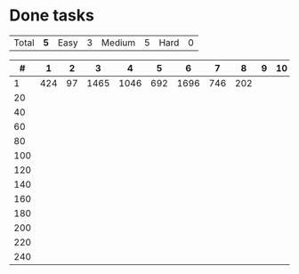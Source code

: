 # Done tasks

<!-- <style>
    .easy {background: #00cc00;}
    .medium {background: #cccc00;}
    .hard {background: #ff0000;}
    td:nth-child(1) {font-weight: bold;}
    td {text-align: center;}
</style>-->

<table>
    <tr>
        <td>Total</td>
        <td><strong>5</strong></td>
        <td>Easy</td>
        <td class="easy">3</td>
        <td>Medium</td>
        <td class="medium">5</td>
        <td>Hard</td>
        <td class="hard">0</td>
    </tr>
</table>

<table>
    <tr>
        <th>#</th>
        <th>1</th>
        <th>2</th>
        <th>3</th>
        <th>4</th>
        <th>5</th>
        <th>6</th>
        <th>7</th>
        <th>8</th>
        <th>9</th>
        <th>10</th>
        <th>11</th>
        <th>12</th>
        <th>13</th>
        <th>14</th>
        <th>15</th>
        <th>16</th>
        <th>17</th>
        <th>18</th>
        <th>19</th>
        <th>20</th>
    </tr>
    <tbody>
        <tr> <!-- row 1-->
            <td>1</td>
            <td class="medium">424</td> <!--col 1-->
            <td class="medium">97</td> <!--col 2-->
            <td class="medium">1465</td> <!--col 3-->
            <td class="easy">1046</td> <!--col 4-->
            <td class="medium">692</td> <!--col 5-->
            <td class="medium">1696</td> <!--col 6-->
            <td class="easy">746</td> <!--col 7-->
            <td class="easy">202</td> <!--col 8-->
            <td></td> <!--col 9-->
            <td></td> <!--col 10-->
            <td></td> <!--col 11-->
            <td></td> <!--col 12-->
            <td></td> <!--col 13-->
            <td></td> <!--col 14-->
            <td></td> <!--col 15-->
            <td></td> <!--col 16-->
            <td></td> <!--col 17-->
            <td></td> <!--col 18-->
            <td></td> <!--col 19-->
            <td></td> <!--col 20-->
        </tr>
        <tr> <!-- row 2-->
            <td>20</td>
            <td class=""></td> <!--col 1-->
            <td class=""></td> <!--col 2-->
            <td class=""></td> <!--col 3-->
            <td class=""></td> <!--col 4-->
            <td class=""></td> <!--col 5-->
            <td class=""></td> <!--col 6-->
            <td class=""></td> <!--col 7-->
            <td class=""></td> <!--col 8-->
            <td class=""></td> <!--col 9-->
            <td class=""></td> <!--col 10-->
            <td class=""></td> <!--col 11-->
            <td class=""></td> <!--col 12-->
            <td class=""></td> <!--col 13-->
            <td class=""></td> <!--col 14-->
            <td class=""></td> <!--col 15-->
            <td class=""></td> <!--col 16-->
            <td class=""></td> <!--col 17-->
            <td class=""></td> <!--col 18-->
            <td class=""></td> <!--col 19-->
            <td class=""></td> <!--col 20-->
        </tr>
        <tr> <!-- row 3-->
            <td>40</td>
            <td class=""></td> <!--col 1-->
            <td class=""></td> <!--col 2-->
            <td class=""></td> <!--col 3-->
            <td class=""></td> <!--col 4-->
            <td class=""></td> <!--col 5-->
            <td class=""></td> <!--col 6-->
            <td class=""></td> <!--col 7-->
            <td class=""></td> <!--col 8-->
            <td class=""></td> <!--col 9-->
            <td class=""></td> <!--col 10-->
            <td class=""></td> <!--col 11-->
            <td class=""></td> <!--col 12-->
            <td class=""></td> <!--col 13-->
            <td class=""></td> <!--col 14-->
            <td class=""></td> <!--col 15-->
            <td class=""></td> <!--col 16-->
            <td class=""></td> <!--col 17-->
            <td class=""></td> <!--col 18-->
            <td class=""></td> <!--col 19-->
            <td class=""></td> <!--col 20-->
        </tr>
        <tr> <!-- row 4-->
            <td>60</td>
            <td class=""></td> <!--col 1-->
            <td class=""></td> <!--col 2-->
            <td class=""></td> <!--col 3-->
            <td class=""></td> <!--col 4-->
            <td class=""></td> <!--col 5-->
            <td class=""></td> <!--col 6-->
            <td class=""></td> <!--col 7-->
            <td class=""></td> <!--col 8-->
            <td class=""></td> <!--col 9-->
            <td class=""></td> <!--col 10-->
            <td class=""></td> <!--col 11-->
            <td class=""></td> <!--col 12-->
            <td class=""></td> <!--col 13-->
            <td class=""></td> <!--col 14-->
            <td class=""></td> <!--col 15-->
            <td class=""></td> <!--col 16-->
            <td class=""></td> <!--col 17-->
            <td class=""></td> <!--col 18-->
            <td class=""></td> <!--col 19-->
            <td class=""></td> <!--col 20-->
        </tr>
        <tr> <!-- row 5-->
            <td>80</td>
            <td class=""></td> <!--col 1-->
            <td class=""></td> <!--col 2-->
            <td class=""></td> <!--col 3-->
            <td class=""></td> <!--col 4-->
            <td class=""></td> <!--col 5-->
            <td class=""></td> <!--col 6-->
            <td class=""></td> <!--col 7-->
            <td class=""></td> <!--col 8-->
            <td class=""></td> <!--col 9-->
            <td class=""></td> <!--col 10-->
            <td class=""></td> <!--col 11-->
            <td class=""></td> <!--col 12-->
            <td class=""></td> <!--col 13-->
            <td class=""></td> <!--col 14-->
            <td class=""></td> <!--col 15-->
            <td class=""></td> <!--col 16-->
            <td class=""></td> <!--col 17-->
            <td class=""></td> <!--col 18-->
            <td class=""></td> <!--col 19-->
            <td class=""></td> <!--col 20-->
        </tr>
        <tr> <!-- row 6-->
            <td>100</td>
            <td class=""></td> <!--col 1-->
            <td class=""></td> <!--col 2-->
            <td class=""></td> <!--col 3-->
            <td class=""></td> <!--col 4-->
            <td class=""></td> <!--col 5-->
            <td class=""></td> <!--col 6-->
            <td class=""></td> <!--col 7-->
            <td class=""></td> <!--col 8-->
            <td class=""></td> <!--col 9-->
            <td class=""></td> <!--col 10-->
            <td class=""></td> <!--col 11-->
            <td class=""></td> <!--col 12-->
            <td class=""></td> <!--col 13-->
            <td class=""></td> <!--col 14-->
            <td class=""></td> <!--col 15-->
            <td class=""></td> <!--col 16-->
            <td class=""></td> <!--col 17-->
            <td class=""></td> <!--col 18-->
            <td class=""></td> <!--col 19-->
            <td class=""></td> <!--col 20-->
        </tr>
        <tr> <!-- row 7-->
            <td>120</td>
            <td class=""></td> <!--col 1-->
            <td class=""></td> <!--col 2-->
            <td class=""></td> <!--col 3-->
            <td class=""></td> <!--col 4-->
            <td class=""></td> <!--col 5-->
            <td class=""></td> <!--col 6-->
            <td class=""></td> <!--col 7-->
            <td class=""></td> <!--col 8-->
            <td class=""></td> <!--col 9-->
            <td class=""></td> <!--col 10-->
            <td class=""></td> <!--col 11-->
            <td class=""></td> <!--col 12-->
            <td class=""></td> <!--col 13-->
            <td class=""></td> <!--col 14-->
            <td class=""></td> <!--col 15-->
            <td class=""></td> <!--col 16-->
            <td class=""></td> <!--col 17-->
            <td class=""></td> <!--col 18-->
            <td class=""></td> <!--col 19-->
            <td class=""></td> <!--col 20-->
        </tr>
        <tr> <!-- row 8-->
            <td>140</td>
            <td class=""></td> <!--col 1-->
            <td class=""></td> <!--col 2-->
            <td class=""></td> <!--col 3-->
            <td class=""></td> <!--col 4-->
            <td class=""></td> <!--col 5-->
            <td class=""></td> <!--col 6-->
            <td class=""></td> <!--col 7-->
            <td class=""></td> <!--col 8-->
            <td class=""></td> <!--col 9-->
            <td class=""></td> <!--col 10-->
            <td class=""></td> <!--col 11-->
            <td class=""></td> <!--col 12-->
            <td class=""></td> <!--col 13-->
            <td class=""></td> <!--col 14-->
            <td class=""></td> <!--col 15-->
            <td class=""></td> <!--col 16-->
            <td class=""></td> <!--col 17-->
            <td class=""></td> <!--col 18-->
            <td class=""></td> <!--col 19-->
            <td class=""></td> <!--col 20-->
        </tr>
        <tr> <!-- row 9-->
            <td>160</td>
            <td class=""></td> <!--col 1-->
            <td class=""></td> <!--col 2-->
            <td class=""></td> <!--col 3-->
            <td class=""></td> <!--col 4-->
            <td class=""></td> <!--col 5-->
            <td class=""></td> <!--col 6-->
            <td class=""></td> <!--col 7-->
            <td class=""></td> <!--col 8-->
            <td class=""></td> <!--col 9-->
            <td class=""></td> <!--col 10-->
            <td class=""></td> <!--col 11-->
            <td class=""></td> <!--col 12-->
            <td class=""></td> <!--col 13-->
            <td class=""></td> <!--col 14-->
            <td class=""></td> <!--col 15-->
            <td class=""></td> <!--col 16-->
            <td class=""></td> <!--col 17-->
            <td class=""></td> <!--col 18-->
            <td class=""></td> <!--col 19-->
            <td class=""></td> <!--col 20-->
        </tr>
        <tr> <!-- row 10-->
            <td>180</td>
            <td class=""></td> <!--col 1-->
            <td class=""></td> <!--col 2-->
            <td class=""></td> <!--col 3-->
            <td class=""></td> <!--col 4-->
            <td class=""></td> <!--col 5-->
            <td class=""></td> <!--col 6-->
            <td class=""></td> <!--col 7-->
            <td class=""></td> <!--col 8-->
            <td class=""></td> <!--col 9-->
            <td class=""></td> <!--col 10-->
            <td class=""></td> <!--col 11-->
            <td class=""></td> <!--col 12-->
            <td class=""></td> <!--col 13-->
            <td class=""></td> <!--col 14-->
            <td class=""></td> <!--col 15-->
            <td class=""></td> <!--col 16-->
            <td class=""></td> <!--col 17-->
            <td class=""></td> <!--col 18-->
            <td class=""></td> <!--col 19-->
            <td class=""></td> <!--col 20-->
        </tr>
        <tr> <!-- row 11-->
            <td>200</td>
            <td class=""></td> <!--col 1-->
            <td class=""></td> <!--col 2-->
            <td class=""></td> <!--col 3-->
            <td class=""></td> <!--col 4-->
            <td class=""></td> <!--col 5-->
            <td class=""></td> <!--col 6-->
            <td class=""></td> <!--col 7-->
            <td class=""></td> <!--col 8-->
            <td class=""></td> <!--col 9-->
            <td class=""></td> <!--col 10-->
            <td class=""></td> <!--col 11-->
            <td class=""></td> <!--col 12-->
            <td class=""></td> <!--col 13-->
            <td class=""></td> <!--col 14-->
            <td class=""></td> <!--col 15-->
            <td class=""></td> <!--col 16-->
            <td class=""></td> <!--col 17-->
            <td class=""></td> <!--col 18-->
            <td class=""></td> <!--col 19-->
            <td class=""></td> <!--col 20-->
        </tr>
        <tr> <!-- row 12-->
            <td>220</td>
            <td class=""></td> <!--col 1-->
            <td class=""></td> <!--col 2-->
            <td class=""></td> <!--col 3-->
            <td class=""></td> <!--col 4-->
            <td class=""></td> <!--col 5-->
            <td class=""></td> <!--col 6-->
            <td class=""></td> <!--col 7-->
            <td class=""></td> <!--col 8-->
            <td class=""></td> <!--col 9-->
            <td class=""></td> <!--col 10-->
            <td class=""></td> <!--col 11-->
            <td class=""></td> <!--col 12-->
            <td class=""></td> <!--col 13-->
            <td class=""></td> <!--col 14-->
            <td class=""></td> <!--col 15-->
            <td class=""></td> <!--col 16-->
            <td class=""></td> <!--col 17-->
            <td class=""></td> <!--col 18-->
            <td class=""></td> <!--col 19-->
            <td class=""></td> <!--col 20-->
        </tr>
        <tr> <!-- row 12-->
            <td>240</td>
            <td class=""></td> <!--col 1-->
            <td class=""></td> <!--col 2-->
            <td class=""></td> <!--col 3-->
            <td class=""></td> <!--col 4-->
            <td class=""></td> <!--col 5-->
            <td class=""></td> <!--col 6-->
            <td class=""></td> <!--col 7-->
            <td class=""></td> <!--col 8-->
            <td class=""></td> <!--col 9-->
            <td class=""></td> <!--col 10-->
            <td class=""></td> <!--col 11-->
            <td class=""></td> <!--col 12-->
            <td class=""></td> <!--col 13-->
            <td class=""></td> <!--col 14-->
            <td class=""></td> <!--col 15-->
            <td class=""></td> <!--col 16-->
            <td class=""></td> <!--col 17-->
            <td class=""></td> <!--col 18-->
            <td class=""></td> <!--col 19-->
            <td class=""></td> <!--col 20-->
        </tr>
    </tbody>
</table>
